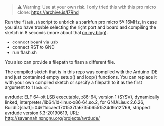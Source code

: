 > ⚠️  Warning: Use at your own risk. I only tried this with this pro micro clone: https://archive.is/I7Rhd

Run the `flash.sh` script to unbrick a sparkfun pro micro 5V 16MHz, in case you also have trouble selecting the right port and board and compiling the sketch in 8 seconds (more about that [on my blog](https://blog.ledeniz.de/posts/2023-04-23-unbrick-promicro/)).
- connect board via usb
- connect RST to GND
- run flash.sh 

You also can provide a filepath to flash a different file.

The compiled sketch that is in this repo was compiled with the Arduino IDE and just contanined empty setup() and loop() functions. You can replace it with your own compiled sketch or specify a filepath to it as the first argument to `flash.sh`.

avrdude: ELF 64-bit LSB executable, x86-64, version 1 (SYSV), dynamically linked, interpreter /lib64/ld-linux-x86-64.so.2, for GNU/Linux 2.6.26, BuildID[sha1]=046f1dcaec1701537fa6735b6551524d9a12f769, stripped
avrdude version 6.3-20190619, URL: <http://savannah.nongnu.org/projects/avrdude/>
 
